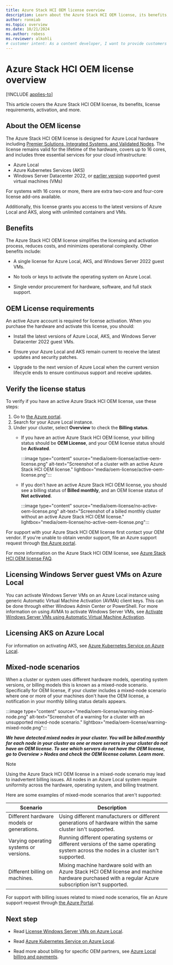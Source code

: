 ```yaml
---
title: Azure Stack HCI OEM license overview
description: Learn about the Azure Stack HCI OEM license, its benefits, license requirements, activation, and more.
author: ronmiab
ms.topic: overview
ms.date: 10/21/2024
ms.author: robess
ms.reviewer: alkohli
# customer intent: As a content developer, I want to provide customers with the appropriate Azure Stack HCI OEM license information so that they can have a clear understanding of what the license is and how it can be beneficial to them.
---
```


# Azure Stack HCI OEM license overview

[!INCLUDE [applies-to](../hci/includes/hci-applies-to-23h2.md)]

This article covers the Azure Stack HCI OEM license, its benefits, license requirements, activation, and more.

## About the OEM license

The Azure Stack HCI OEM license is designed for Azure Local hardware including [Premier Solutions, Integrated Systems, and Validated Nodes](https://azurestackhcisolutions.azure.microsoft.com/#/catalog?systemType=PremierSolution). The license remains valid for the lifetime of the hardware, covers up to 16 cores, and includes three essential services for your cloud infrastructure:

- Azure Local
- Azure Kubernetes Services (AKS)
- Windows Server Datacenter 2022, or [earlier version](/windows-server/get-started/automatic-vm-activation?tabs=server2025) supported guest virtual machines (VMs)

For systems with 16 cores or more, there are extra two-core and four-core license add-ons available.

 Additionally, this license grants you access to the latest versions of Azure Local and AKS, along with unlimited containers and VMs.

## Benefits

The Azure Stack HCI OEM license simplifies the licensing and activation process, reduces costs, and minimizes operational complexity. Other benefits include:

- A single license for Azure Local, AKS, and Windows Server 2022 guest VMs.

- No tools or keys to activate the operating system on Azure Local.

- Single vendor procurement for hardware, software, and full stack support.

## OEM License requirements

An active Azure account is required for license activation. When you purchase the hardware and activate this license, you should:

- Install the latest versions of Azure Local, AKS, and Windows Server Datacenter 2022 guest VMs.

- Ensure your Azure Local and AKS remain current to receive the latest updates and security patches.

- Upgrade to the next version of Azure Local when the current version lifecycle ends to ensure continuous support and receive updates.

## Verify the license status

To verify if you have an active Azure Stack HCI OEM license, use these steps:

1. Go to [the Azure portal](https://portal.azure.com).
2. Search for your Azure Local instance.
3. Under your cluster, select **Overview** to check the **Billing status**.
    - If you have an active Azure Stack HCI OEM license, your billing status should be **OEM License**, and your OEM license status should be **Activated**.

        :::image type="content" source="media/oem-license/active-oem-license.png" alt-text="Screenshot of a cluster with an active Azure Stack HCI OEM license." lightbox="media/oem-license/active-oem-license.png":::

    - If you don't have an active Azure Stack HCI OEM license, you should see a billing status of **Billed monthly**, and an OEM license status of **Not activated**.

        :::image type="content" source="media/oem-license/no-active-oem-license.png" alt-text="Screenshot of a billed monthly cluster without an active Azure Stack HCI OEM license." lightbox="media/oem-license/no-active-oem-license.png":::

For support with your Azure Stack HCI OEM license first contact your OEM vendor. If you're unable to obtain vendor support, file an Azure support request through [the Azure portal](https://portal.azure.com/).

For more information on the Azure Stack HCI OEM license, see [Azure Stack HCI OEM license FAQ](./azure-stack-hci-license-billing.yml).

## Licensing Windows Server guest VMs on Azure Local

You can activate Windows Server VMs on an Azure Local instance using generic Automatic Virtual Machine Activation (AVMA) client keys. This can be done through either Windows Admin Center or PowerShell. For more information on using AVMA to activate Windows Server VMs, see [Activate Windows Server VMs using Automatic Virtual Machine Activation](manage/vm-activate.md#activate-azure-hybrid-benefit-ahb-through-avma).

## Licensing AKS on Azure Local

For information on activating AKS, see [Azure Kubernetes Service on Azure Local](/azure/aks/hybrid/aks-create-clusters-portal).

## Mixed-node scenarios

When a cluster or system uses different hardware models, operating system versions, or billing models this is known as a mixed-node scenario. Specifically for OEM license, if your cluster includes a mixed-node scenario where one or more of your machines don't have the OEM license, a notification in your monthly billing status details appears.

:::image type="content" source="media/oem-license/warning-mixed-node.png" alt-text="Screenshot of a warning for a cluster with an unsupported mixed-node scenario." lightbox="media/oem-license/warning-mixed-node.png":::

***We have detected mixed nodes in your cluster. You will be billed monthly for each node in your cluster as one or more servers in your cluster do not have an OEM license. To see which servers do not have the OEM license, go to Overview > Nodes and check the OEM license column. Learn more.***

> [!NOTE]
> Using the Azure Stack HCI OEM license in a mixed-node scenario may lead to inadvertent billing issues. All nodes in an Azure Local system require uniformity across the hardware, operating system, and billing treatment.

Here are some examples of mixed-mode scenarios that aren't supported:

| Scenario                                | Description         |
|-----------------------------------------|---------------------|
|Different hardware models or generations. | Using different manufacturers or different generations of hardware within the same cluster isn't supported.|
|Varying operating systems or versions.    | Running different operating systems or different versions of the same operating system across the nodes in a cluster isn't supported.|
|Different billing on machines.        | Mixing machine hardware sold with an Azure Stack HCI OEM license and machine hardware purchased with a regular Azure subscription isn't supported.|

For support with billing issues related to mixed node scenarios, file an Azure support request through [the Azure Portal](https://portal.azure.com).

## Next step

- Read [License Windows Server VMs on Azure Local](/azure-stack/hci/manage/vm-activate?tabs=azure-portal).

- Read [Azure Kubernetes Service on Azure Local](/azure/aks/hybrid/aks-create-clusters-portal).

- Read more about billing for specific OEM partners, see [Azure Local billing and payments](./concepts/billing.md).